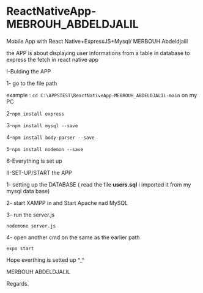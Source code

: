 # ReactNativeApp-MEBROUH_ABDELDJALIL
Mobile App with React Native+ExpressJS+Mysql/ MERBOUH Abdeldjalil

the APP is about displaying user informations from a table in database to express the fetch in react native app  

I-Bulding the APP

1- go to the file path 

example : ```cd C:\APPSTEST\ReactNativeApp-MEBROUH_ABDELDJALIL-main``` on my PC

2-```npm install express```

3-```npm install mysql --save```

4-```npm install body-parser --save```

5-```npm install nodemon --save```

6-Everything is set up

II-SET-UP/START the APP

1- setting up the DATABASE ( read the file **users.sql** i imported it from my mysql data base)

2- start XAMPP in and Start Apache nad MySQL

3- run the server.js  

```nodemone server.js```

4- open another cmd on the same as the earlier path

```expo start```

Hope everthing is setted up ^_^

MERBOUH ABDELDJALIL 

Regards.



